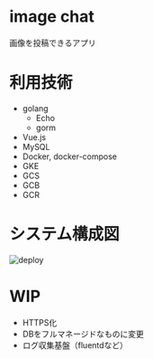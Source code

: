 # image chat

画像を投稿できるアプリ

# 利用技術

- golang
	- Echo
	- gorm
- Vue.js
- MySQL
- Docker, docker-compose
- GKE
- GCS
- GCB
- GCR

# システム構成図

![deploy](https://user-images.githubusercontent.com/27873650/73941207-2bc7e580-4930-11ea-9d5f-f25ffb9bb075.png)

# WIP

- HTTPS化
- DBをフルマネージドなものに変更
- ログ収集基盤（fluentdなど）
